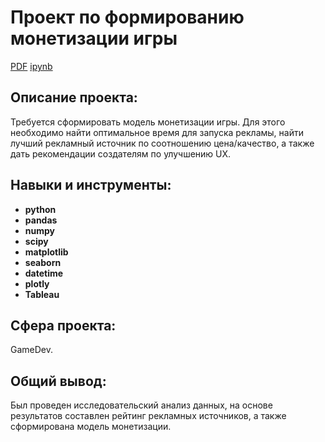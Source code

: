 # Проект по формированию монетизации игры

[PDF](https://github.com/VsevolodKislukhin/Portfolio/blob/main/Project%201(Monetization)/Project%201.pdf) 
[ipynb](https://github.com/VsevolodKislukhin/Portfolio/blob/main/Project%201(Monetization)/Project%201.ipynb)

## Описание проекта:

Требуется сформировать модель монетизации игры. Для этого необходимо найти оптимальное время для запуска рекламы,
найти лучший рекламный источник по соотношению цена/качество, а также дать рекомендации создателям по улучшению UX.



## Навыки и инструменты:

- **python**
- **pandas**
- **numpy**
- **scipy**
- **matplotlib**
- **seaborn**
- **datetime**
- **plotly**
- **Tableau**

## Сфера проекта:

GameDev.

## Общий вывод:
Был проведен исследовательский анализ данных, на основе результатов составлен рейтинг рекламных источников, а также сформирована модель монетизации.
